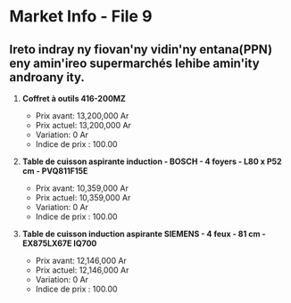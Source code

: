 # Market Info - File 9

## Ireto indray ny fiovan'ny vidin'ny entana(PPN) eny amin'ireo supermarchés lehibe amin'ity androany ity.

1. **Coffret à outils 416-200MZ**
   - Prix avant: 13,200,000 Ar
   - Prix actuel: 13,200,000 Ar
   - Variation: 0 Ar
   - Indice de prix : 100.00

2. **Table de cuisson aspirante induction - BOSCH - 4 foyers - L80 x P52 cm - PVQ811F15E**
   - Prix avant: 10,359,000 Ar
   - Prix actuel: 10,359,000 Ar
   - Variation: 0 Ar
   - Indice de prix : 100.00

3. **Table de cuisson induction aspirante SIEMENS - 4 feux - 81 cm - EX875LX67E IQ700**
   - Prix avant: 12,146,000 Ar
   - Prix actuel: 12,146,000 Ar
   - Variation: 0 Ar
   - Indice de prix : 100.00

